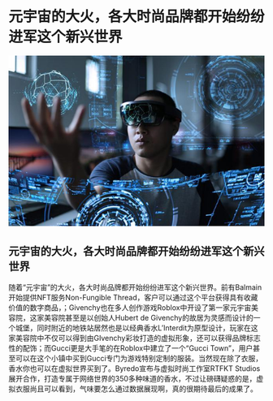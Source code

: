 # 元宇宙的大火，各大时尚品牌都开始纷纷进军这个新兴世界




![](v2-b26267c4bdf2f3d9ccde6511f014dfbf_1440w.jpg)



## 元宇宙的大火，各大时尚品牌都开始纷纷进军这个新兴世界



随着“元宇宙”的大火，各大时尚品牌都开始纷纷进军这个新兴世界。前有Balmain开始提供NFT服务Non-Fungible Thread，客户可以通过这个平台获得具有收藏价值的数字商品，；Givenchy也在多人创作游戏Roblox中开设了第一家元宇宙美容院，这家美容院甚至是以创始人Hubert de Givenchy的故居为灵感而设计的一个城堡，同时附近的地铁站居然也是以经典香水L’Interdit为原型设计，玩家在这家美容院中不仅可以得到由GIvenchy彩妆打造的虚拟形象，还可以获得品牌标志性的配饰；而Gucci更是大手笔的在Roblox中建立了一个“Gucci Town”，用户甚至可以在这个小镇中买到Gucci专门为游戏特别定制的服装。当然现在除了衣服，香水你也可以在虚拟世界买到了。Byredo宣布与虚拟时尚工作室RTFKT Studios展开合作，打造专属于网络世界的350多种味道的香水，不过让磅礴疑惑的是，虚拟衣服尚且可以看到，气味要怎么通过数据展现啊，真的很期待最后的成果了。
